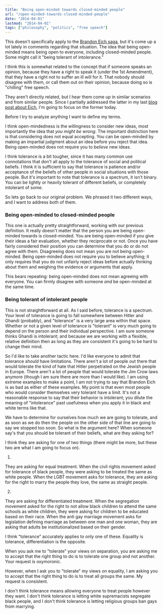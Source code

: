 ```yaml
---
title: "Being open-minded towards closed-minded people"
url: "/open-minded-towards-closed-minded-people"
date: "2014-04-01"
lastmod: "2014-04-01"
tags: ["philosophy", "politics", "free speech"]
---
```


This doesn't specifically apply to the [Brandon Eich saga](http://arstechnica.com/business/2014/03/gay-firefox-developers-boycott-mozilla-to-protest-ceo-hire/), but it's come up a lot lately in comments regarding that situation. The idea that being open-minded means being open to everyone, including closed-minded people. Some might call it "being tolerant of intolerance."

I think this is somewhat related to the concept that if someone speaks an opinion, because they have a right to speak it (under the 1st Amendment), that they have a right not to suffer an ill will for it. That nobody should disagree with them, or call them out on their opinion, because doing so is "chilling" free speech.

They aren't directly related, but I hear them come up in similar scenarios and from similar people. Since I partially addressed the latter in my last [blog post about Eich](/mozilla-eich/), I'm going to focus on the former today.

Before I try to analyze anything I want to define my terms.

I think open-mindedness is the willingness to consider new ideas, most importantly the idea that *you might be wrong*. The important distinction here is that considering does not equal accepting. You can be open-minded by making an impartial judgment about an idea before you reject that idea. Being open-minded does not require you to *believe* new ideas.

I think tolerance is a bit tougher, since it has many common use connotations that don't all apply to the tolerance of social and political beliefs. I think it is sufficient to say that tolerance is patience and/or acceptance of the beliefs of other people in social situations with those people. But it's important to note that tolerance is a spectrum, it isn't binary. You can be lightly or heavily tolerant of different beliefs, or completely intolerant of some.

So lets go back to our original problem. We phrased it two different ways, and I want to address both of them.

### Being open-minded to closed-minded people

This one is actually pretty straightforward, working with our previous definition. It really doesn't matter that the person you are being open-minded towards is closed-minded. You are being open-minded if you give their ideas a fair evaluation, whether they reciprocate or not. Once you have fairly considered their position you can determine that you do or do not agree with them. Disagreeing does not mean you are not being open-minded. Being open-minded does not require you to believe anything; it only requires that you do not unfairly reject ideas before actually thinking about them and weighing the evidence or arguments that apply.

This bears repeating: being open-minded does not mean agreeing with everyone. You can firmly disagree with someone *and* be open-minded at the same time.

### Being tolerant of intolerant people

This is not straightforward at all. As I said before, tolerance is a spectrum. Your level of tolerance is going to fall somewhere between Hitler and Ghandi (probably), and "tolerance" is a very large area within that space. Whether or not a given level of tolerance is "tolerant" is very much going to depend on the person and their individual perspective. I am sure someone thinks Ghandi is intolerant;  and because we are working with a flexible, relative definition then as long as they are consistent it's going to be hard to change their mind.

So I'd like to take another tactic here. I'd like everyone to admit that tolerance *should* have limitations. There aren't a lot of people out there that would tolerate the kind of hate that Hitler perpetrated on the Jewish people in Europe. There aren't a lot of people that would tolerate the Jim Crow laws anymore (though I am sure there are more than I would like). I am using extreme examples to make a point, I am not trying to say that Brandon Eich is as bad as either of these examples. My point is that even most people who would consider themselves very tolerant have a limit. It's not a reasonable response to say that their behavior is intolerant; you dilute the meaning of "intolerance" past usefulness when you apply it in black and white terms like that.

We have to determine for ourselves how much we are going to tolerate, and as soon as we do then the people on the other side of that line are going to say we stopped too soon. So what is the argument here? When someone say's that you should be tolerant of their beliefs, what are they asking for?

I think they are asking for one of two things (there might be more, but these two are what I am going to focus on).

1.
They are asking for equal treatment. When the civil rights movement asked for tolerance of black people, they were asking to be treated the same as white people. When the LGBT movement asks for tolerance, they are asking for the right to marry the people they love, the same as straight people.

2.
They are asking for differentiated treatment. When the segregation movement asked for the right to not allow black children to attend the same schools as white children, they were asking for children to be educated based on their race. When the anti gay marriage movement asks for legislation defining marriage as between one man and one woman, they are asking that adults be institutionalized based on their gender.

I think "tolerance" accurately applies to only one of these. Equality is tolerance, differentiation is the opposite.

When you ask me to "tolerate" your views on separation, you are asking me to accept that the right thing to do is to tolerate one group and not another. Your request is oxymoronic.

However, when I ask you to "tolerate" my views on equality, I am asking you to accept that the right thing to do is to treat all groups the same. My request is consistent.

I don't think tolerance means allowing everyone to treat people however they want. I don't think tolerance is letting white supremacists segregate black people, and I don't think tolerance is letting religious groups ban gays from marrying.
